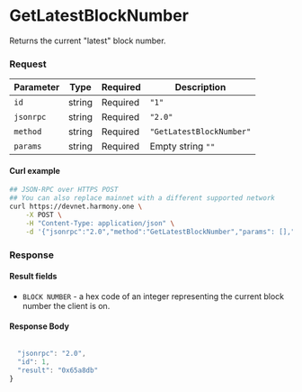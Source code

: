 # GetLatestBlockNumber

Returns the current "latest" block number.

### Request

| Parameter | Type   | Required | Description              |
| --------- | ------ | -------- | ------------------------ |
| `id`      | string | Required | `"1"`                    |
| `jsonrpc` | string | Required | `"2.0"`                  |
| `method`  | string | Required | `"GetLatestBlockNumber"` |
| `params`  | string | Required | Empty string `""`        |

#### Curl example

```bash
## JSON-RPC over HTTPS POST
## You can also replace mainnet with a different supported network
curl https://devnet.harmony.one \
    -X POST \
    -H "Content-Type: application/json" \
    -d '{"jsonrpc":"2.0","method":"GetLatestBlockNumber","params": [],"id":1}'

```

### Response

#### Result fields

- `BLOCK NUMBER` - a hex code of an integer representing the current block number the client is on.

#### Response Body

```js

  "jsonrpc": "2.0",
  "id": 1,
  "result": "0x65a8db"
}
```
